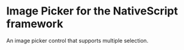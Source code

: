 # Image Picker for the NativeScript framework
An image picker control that supports multiple selection.